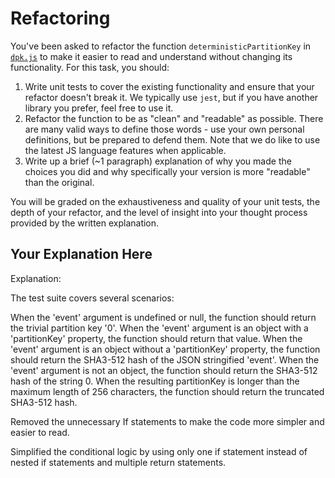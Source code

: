 # Refactoring

You've been asked to refactor the function `deterministicPartitionKey` in [`dpk.js`](dpk.js) to make it easier to read and understand without changing its functionality. For this task, you should:

1. Write unit tests to cover the existing functionality and ensure that your refactor doesn't break it. We typically use `jest`, but if you have another library you prefer, feel free to use it.
2. Refactor the function to be as "clean" and "readable" as possible. There are many valid ways to define those words - use your own personal definitions, but be prepared to defend them. Note that we do like to use the latest JS language features when applicable.
3. Write up a brief (~1 paragraph) explanation of why you made the choices you did and why specifically your version is more "readable" than the original.

You will be graded on the exhaustiveness and quality of your unit tests, the depth of your refactor, and the level of insight into your thought process provided by the written explanation.

## Your Explanation Here

Explanation:



The test suite covers several scenarios:

When the 'event' argument is undefined or null, the function should return the trivial partition key '0'.
When the 'event' argument is an object with a 'partitionKey' property, the function should return that value.
When the 'event' argument is an object without a 'partitionKey' property, the function should return the SHA3-512 hash of the JSON stringified 'event'.
When the 'event' argument is not an object, the function should return the SHA3-512 hash of the string 0.
When the resulting partitionKey is longer than the maximum length of 256 characters, the function should return the truncated SHA3-512 hash.


Removed the unnecessary If statements to make the code more simpler and easier to read.

Simplified the conditional logic by using only one if statement instead of nested if statements and multiple return statements.
